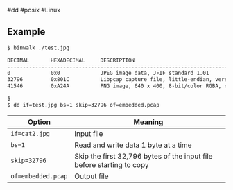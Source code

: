 #dd #posix #Linux

## Example
```zsh
$ binwalk ./test.jpg

DECIMAL       HEXADECIMAL     DESCRIPTION
--------------------------------------------------------------------------------
0             0x0             JPEG image data, JFIF standard 1.01
32796         0x801C          Libpcap capture file, little-endian, version 2.4, Ethernet, snaplen: 262144
41546         0xA24A          PNG image, 640 x 400, 8-bit/color RGBA, non-interlaced

$
$ dd if=test.jpg bs=1 skip=32796 of=embedded.pcap
```
|Option|Meaning|
|-|-|
|`if=cat2.jpg`|Input file|
|`bs=1`|Read and write data 1 byte at a time|
|`skip=32796`|Skip the first 32,796 bytes of the input file before starting to copy|
|`of=embedded.pcap`|Output file|
